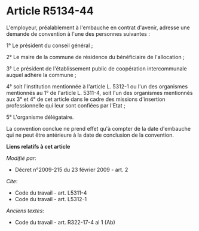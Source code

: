 # Article R5134-44

L'employeur, préalablement à l'embauche en contrat d'avenir, adresse une demande de convention à l'une des personnes
suivantes : 

1° Le président du conseil général ; 

2° Le maire de la commune de résidence du bénéficiaire de l'allocation ; 

3° Le président de l'établissement public de coopération intercommunale auquel adhère la commune ; 

4° soit l'institution mentionnée à l'article L. 5312-1 ou l'un des organismes mentionnés au 1° de l'article L. 5311-4, soit
l'un des organismes mentionnés aux 3° et 4° de cet article dans le cadre des missions d'insertion professionnelle qui leur
sont confiées par l'Etat ; 

5° L'organisme délégataire. 

La convention conclue ne prend effet qu'à compter de la date d'embauche qui ne peut être antérieure à la date de conclusion
de la convention.

**Liens relatifs à cet article**

_Modifié par_:

  - Décret n°2009-215 du 23 février 2009 - art. 2

_Cite_:

  - Code du travail - art. L5311-4
  - Code du travail - art. L5312-1

_Anciens textes_:

  - Code du travail - art. R322-17-4 al 1 (Ab)
